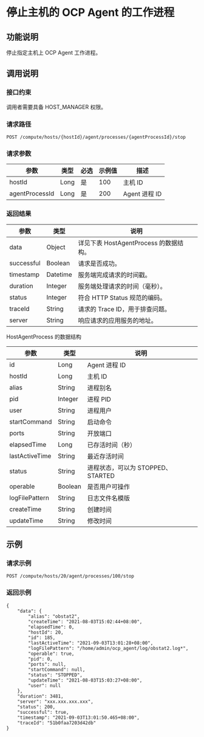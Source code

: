 停止主机的 OCP Agent 的工作进程 
==========================================



功能说明 
-------------------------

停止指定主机上 OCP Agent 工作进程。

调用说明 
-------------------------

### 接口约束 

调用者需要具备 HOST_MANAGER 权限。

### 请求路径 

`POST /compute/hosts/{hostId}/agent/processes/{agentProcessId}/stop`

### 请求参数 



|       参数       |  类型  | 必选 | 示例值 |     描述      |
|----------------|------|----|-----|-------------|
| hostId         | Long | 是  | 100 | 主机 ID       |
| agentProcessId | Long | 是  | 200 | Agent 进程 ID |



### 返回结果 



|     参数     |    类型    |              说明              |
|------------|----------|------------------------------|
| data       | Object   | 详见下表 HostAgentProcess 的数据结构。 |
| successful | Boolean  | 请求是否成功。                      |
| timestamp  | Datetime | 服务端完成请求的时间戳。                 |
| duration   | Integer  | 服务端处理请求的时间（毫秒）。              |
| status     | Integer  | 符合 HTTP Status 规范的编码。        |
| traceId    | String   | 请求的 Trace ID，用于排查问题。         |
| server     | String   | 响应请求的应用服务的地址。                |



HostAgentProcess 的数据结构


|       参数       |   类型    |            说明            |
|----------------|---------|--------------------------|
| id             | Long    | Agent 进程 ID              |
| hostId         | Long    | 主机 ID                    |
| alias          | String  | 进程别名                     |
| pid            | Integer | 进程 PID                   |
| user           | String  | 进程用户                     |
| startCommand   | String  | 启动命令                     |
| ports          | String  | 开放端口                     |
| elapsedTime    | Long    | 已存活时间（秒）                 |
| lastActiveTime | String  | 最近存活时间                   |
| status         | String  | 进程状态，可以为 STOPPED、STARTED |
| operable       | Boolean | 是否用户可操作                  |
| logFilePattern | String  | 日志文件名模版                  |
| createTime     | String  | 创建时间                     |
| updateTime     | String  | 修改时间                     |



示例 
-----------------------

### 请求示例 

`POST /compute/hosts/20/agent/processes/100/stop`

### 返回示例 

```unknow
{
    "data": {
        "alias": "obstat2",
        "createTime": "2021-08-03T15:02:44+08:00",
        "elapsedTime": 0,
        "hostId": 20,
        "id": 185,
        "lastActiveTime": "2021-09-03T13:01:28+08:00",
        "logFilePattern": "/home/admin/ocp_agent/log/obstat2.log*",
        "operable": true,
        "pid": 0,
        "ports": null,
        "startCommand": null,
        "status": "STOPPED",
        "updateTime": "2021-08-03T15:03:27+08:00",
        "user": null
    },
    "duration": 3481,
    "server": "xxx.xxx.xxx.xxx",
    "status": 200,
    "successful": true,
    "timestamp": "2021-09-03T13:01:50.465+08:00",
    "traceId": "51b0faa7203d42db"
}
```


